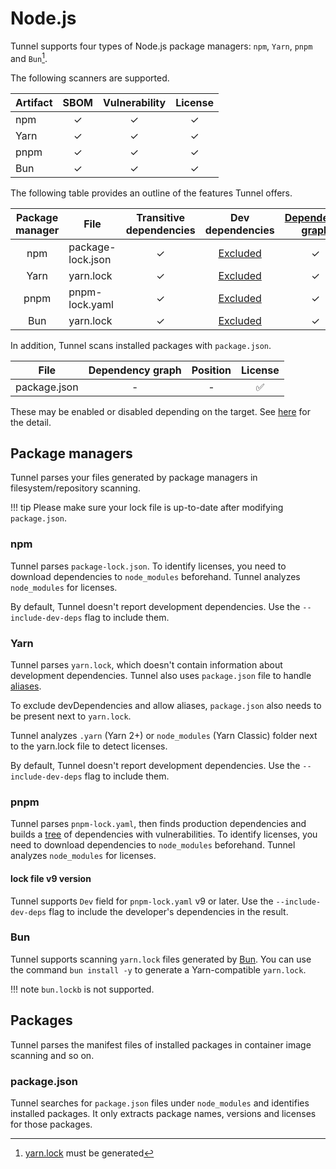 # Node.js

Tunnel supports four types of Node.js package managers: `npm`, `Yarn`, `pnpm` and `Bun`[^1].

The following scanners are supported.

| Artifact | SBOM | Vulnerability | License |
| -------- | :--: | :-----------: | :-----: |
| npm      |  ✓   |       ✓       |    ✓    |
| Yarn     |  ✓   |       ✓       |    ✓    |
| pnpm     |  ✓   |       ✓       |    ✓    |
| Bun      |  ✓   |       ✓       |    ✓    |

The following table provides an outline of the features Tunnel offers.

| Package manager | File              | Transitive dependencies |         Dev dependencies          | [Dependency graph][dependency-graph] | Position |
| :-------------: | ----------------- | :---------------------: | :-------------------------------: | :----------------------------------: | :------: |
|       npm       | package-lock.json |            ✓            |         [Excluded](#npm)          |                  ✓                   |    ✓     |
|      Yarn       | yarn.lock         |            ✓            |         [Excluded](#yarn)         |                  ✓                   |    ✓     |
|      pnpm       | pnpm-lock.yaml    |            ✓            | [Excluded](#lock-file-v9-version) |                  ✓                   |    -     |
|       Bun       | yarn.lock         |            ✓            |         [Excluded](#yarn)         |                  ✓                   |    ✓     |

In addition, Tunnel scans installed packages with `package.json`.

| File         | Dependency graph | Position | License |
| ------------ | :--------------: | :------: | :-----: |
| package.json |        -         |    -     |   ✅    |

These may be enabled or disabled depending on the target.
See [here](./index.md) for the detail.

## Package managers

Tunnel parses your files generated by package managers in filesystem/repository scanning.

!!! tip
Please make sure your lock file is up-to-date after modifying `package.json`.

### npm

Tunnel parses `package-lock.json`.
To identify licenses, you need to download dependencies to `node_modules` beforehand.
Tunnel analyzes `node_modules` for licenses.

By default, Tunnel doesn't report development dependencies. Use the `--include-dev-deps` flag to include them.

### Yarn

Tunnel parses `yarn.lock`, which doesn't contain information about development dependencies.
Tunnel also uses `package.json` file to handle [aliases](https://classic.yarnpkg.com/lang/en/docs/cli/add/#toc-yarn-add-alias).

To exclude devDependencies and allow aliases, `package.json` also needs to be present next to `yarn.lock`.

Tunnel analyzes `.yarn` (Yarn 2+) or `node_modules` (Yarn Classic) folder next to the yarn.lock file to detect licenses.

By default, Tunnel doesn't report development dependencies. Use the `--include-dev-deps` flag to include them.

### pnpm

Tunnel parses `pnpm-lock.yaml`, then finds production dependencies and builds a [tree][dependency-graph] of dependencies with vulnerabilities.
To identify licenses, you need to download dependencies to `node_modules` beforehand. Tunnel analyzes `node_modules` for licenses.

#### lock file v9 version

Tunnel supports `Dev` field for `pnpm-lock.yaml` v9 or later. Use the `--include-dev-deps` flag to include the developer's dependencies in the result.

### Bun

Tunnel supports scanning `yarn.lock` files generated by [Bun](https://bun.sh/docs/install/lockfile#how-do-i-inspect-bun-s-lockfile). You can use the command `bun install -y` to generate a Yarn-compatible `yarn.lock`.

!!! note
`bun.lockb` is not supported.

## Packages

Tunnel parses the manifest files of installed packages in container image scanning and so on.

### package.json

Tunnel searches for `package.json` files under `node_modules` and identifies installed packages.
It only extracts package names, versions and licenses for those packages.

[dependency-graph]: ../../configuration/reporting.md#show-origins-of-vulnerable-dependencies
[pnpm-lockfile-v6]: https://github.com/pnpm/spec/blob/fd3238639af86c09b7032cc942bab3438b497036/lockfile/6.0.md

[^1]: [yarn.lock](#bun) must be generated
